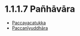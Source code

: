 # 1.1.1.7 Pañhāvāra

* [Paccayacatukka](1.1.1.7/Paccayacatukka.md)
* [Paccanīyuddhāra](1.1.1.7/Paccaniyuddhara.md)
